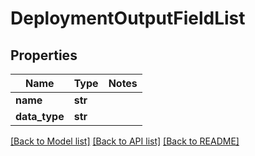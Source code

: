 # DeploymentOutputFieldList

## Properties
Name | Type | Notes
------------ | ------------- | -------------
**name** | **str** | 
**data_type** | **str** | 

[[Back to Model list]](../README.md#documentation-for-models) [[Back to API list]](../README.md#documentation-for-api-endpoints) [[Back to README]](../README.md)


